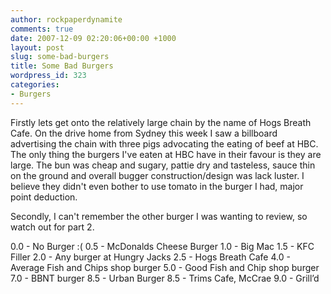 ```yaml
---
author: rockpaperdynamite
comments: true
date: 2007-12-09 02:20:06+00:00 +1000
layout: post
slug: some-bad-burgers
title: Some Bad Burgers
wordpress_id: 323
categories:
- Burgers
---
```


Firstly lets get onto the relatively large chain by the name of Hogs Breath Cafe. On the drive home from Sydney this week I saw a billboard advertising the chain with three pigs advocating the eating of beef at HBC. The only thing the burgers I've eaten at HBC have in their favour is they are large. The bun was cheap and sugary, pattie dry and tasteless, sauce thin on the ground and overall bugger construction/design was lack luster. I believe they didn't even bother to use tomato in the burger I had, major point deduction.

Secondly, I can't remember the other burger I was wanting to review, so watch out for part 2.

0.0 - No Burger :(
0.5 - McDonalds Cheese Burger
1.0 - Big Mac
1.5 - KFC Filler
2.0 - Any burger at Hungry Jacks
2.5 - Hogs Breath Cafe
4.0 - Average Fish and Chips shop burger
5.0 - Good Fish and Chip shop burger
7.0 - BBNT burger
8.5 - Urban Burger
8.5 - Trims  Cafe, McCrae
9.0 - Grill’d
